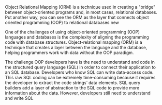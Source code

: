 Object Relational Mapping (ORM) is a technique used in creating a "bridge" between object-oriented programs and, in most cases, relational databases. Put another way, you can see the ORM as the layer that connects object oriented programming (OOP) to relational databases
new

One of the challenges of using object-oriented programming (OOP) languages and databases is the complexity of aligning the programming code with database structures. Object-relational mapping (ORM) is a technique that creates a layer between the language and the database, helping programmers work with data without the OOP paradigm.

The challenge OOP developers have is the need to understand and code in the structured query language (SQL) in order to connect their application to an SQL database. Developers who know SQL can write data-access code. This raw SQL coding can be extremely time-consuming because it requires the developer to extract the code strings’ data elements. SQL query builders add a layer of abstraction to the SQL code to provide more information about the data. However, developers still need to understand and write SQL 
